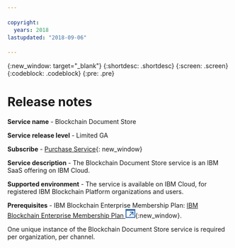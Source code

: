 ```yaml
---

copyright:
  years: 2018
lastupdated: "2018-09-06"

---
```


{:new_window: target="_blank"}
{:shortdesc: .shortdesc}
{:screen: .screen}
{:codeblock: .codeblock}
{:pre: .pre}

# Release notes

**Service name** - Blockchain Document Store

**Service release level** - Limited GA

**Subscribe** - [Purchase Service](https://console.stage1.bluemix.net/catalog/services/blockchain-document-store){: new_window}

**Service description** - The Blockchain Document Store service is an IBM SaaS
offering on IBM Cloud.

**Supported environment** - The service is available on IBM Cloud, for registered
IBM Blockchain Platform organizations and users.

**Prerequisites** - IBM Blockchain Enterprise Membership Plan: [IBM Blockchain Enterprise Membership Plan ![External link icon](images/launch-glyph.svg "External link icon")](https://console.bluemix.net/catalog/services/blockchain){:new_window}.

One unique instance of the Blockchain Document Store service is required per organization, per channel.

<!-- **Getting help** - IBM Cloud service support is available at ... TBA
Blockchain Document Store service support is available at ... TBA -->
